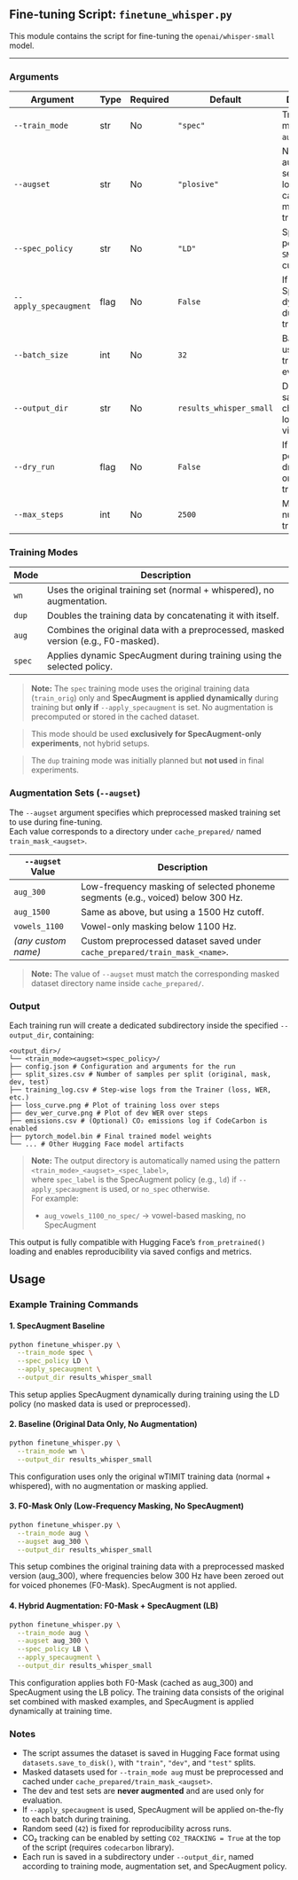## Fine-tuning Script: `finetune_whisper.py`

This module contains the script for fine-tuning the `openai/whisper-small` model.

---

### Arguments

| Argument               | Type     | Required | Default                | Description                                                                 |
|------------------------|----------|----------|------------------------|-----------------------------------------------------------------------------|
| `--train_mode`         | str      | No       | `"spec"`               | Training mode: `wn`, `dup`, `aug`, or `spec`                                |
| `--augset`             | str      | No       | `"plosive"`            | Name of the augmentation set used to locate cached masked training data     |
| `--spec_policy`        | str      | No       | `"LD"`                 | SpecAugment policy: `LD`, `LB`, `SM`, `SS`, or custom                       |
| `--apply_specaugment`  | flag     | No       | `False`                | If set, applies SpecAugment dynamically during training                     |
| `--batch_size`         | int      | No       | `32`                   | Batch size used for both training and evaluation                            |
| `--output_dir`         | str      | No       | `results_whisper_small`| Directory for saving checkpoints, logs, and visualizations                  |
| `--dry_run`            | flag     | No       | `False`                | If set, performs a dry run (loads one batch, no training)                   |
| `--max_steps`          | int      | No       | `2500`                 | Maximum number of training steps                                            |

### Training Modes

| Mode   | Description                                                                 |
|--------|-----------------------------------------------------------------------------|
| `wn`   | Uses the original training set (normal + whispered), no augmentation.       |
| `dup`  | Doubles the training data by concatenating it with itself.                  |
| `aug`  | Combines the original data with a preprocessed, masked version (e.g., F0-masked). |
| `spec` | Applies dynamic SpecAugment during training using the selected policy.      |

> **Note:** The `spec` training mode uses the original training data (`train_orig`) only and **SpecAugment is applied dynamically** during training but **only if** `--apply_specaugment` is set. No augmentation is precomputed or stored in the cached dataset.

> This mode should be used **exclusively for SpecAugment-only experiments**, not hybrid setups.

> The `dup` training mode was initially planned but **not used** in final experiments.

### Augmentation Sets (`--augset`)

The `--augset` argument specifies which preprocessed masked training set to use during fine-tuning.  
Each value corresponds to a directory under `cache_prepared/` named `train_mask_<augset>`.

| `--augset` Value     | Description                                                                 |
|----------------------|-----------------------------------------------------------------------------|
| `aug_300`            | Low-frequency masking of selected phoneme segments (e.g., voiced) below 300 Hz. |
| `aug_1500`           | Same as above, but using a 1500 Hz cutoff.                                  |
| `vowels_1100`        | Vowel-only masking below 1100 Hz.                                           |
| *(any custom name)*  | Custom preprocessed dataset saved under `cache_prepared/train_mask_<name>`. |

> **Note:** The value of `--augset` must match the corresponding masked dataset directory name inside `cache_prepared/`.

### Output

Each training run will create a dedicated subdirectory inside the specified `--output_dir`, containing:

```
<output_dir>/
└── <train_mode><augset><spec_policy>/
├── config.json # Configuration and arguments for the run
├── split_sizes.csv # Number of samples per split (original, mask, dev, test)
├── training_log.csv # Step-wise logs from the Trainer (loss, WER, etc.)
├── loss_curve.png # Plot of training loss over steps
├── dev_wer_curve.png # Plot of dev WER over steps
├── emissions.csv # (Optional) CO₂ emissions log if CodeCarbon is enabled
├── pytorch_model.bin # Final trained model weights
└── ... # Other Hugging Face model artifacts
```

> **Note:** The output directory is automatically named using the pattern `<train_mode>_<augset>_<spec_label>`,  
> where `spec_label` is the SpecAugment policy (e.g., `ld`) if `--apply_specaugment` is used, or `no_spec` otherwise.  
> For example:
>
> - `aug_vowels_1100_no_spec/` → vowel-based masking, no SpecAugment  

This output is fully compatible with Hugging Face’s `from_pretrained()` loading and enables reproducibility via saved configs and metrics.

## Usage

### Example Training Commands

#### 1. SpecAugment Baseline 

```bash
python finetune_whisper.py \
  --train_mode spec \
  --spec_policy LD \
  --apply_specaugment \
  --output_dir results_whisper_small
```
This setup applies SpecAugment dynamically during training using the LD policy (no masked data is used or preprocessed).

#### 2. Baseline (Original Data Only, No Augmentation)

```bash
python finetune_whisper.py \
  --train_mode wn \
  --output_dir results_whisper_small
```
This configuration uses only the original wTIMIT training data (normal + whispered), with no augmentation or masking applied.

#### 3. F0-Mask Only (Low-Frequency Masking, No SpecAugment)

```bash
python finetune_whisper.py \
  --train_mode aug \
  --augset aug_300 \
  --output_dir results_whisper_small
```
This setup combines the original training data with a preprocessed masked version (aug_300), where frequencies below 300 Hz have been zeroed out for voiced phonemes (F0-Mask). SpecAugment is not applied.

#### 4. Hybrid Augmentation: F0-Mask + SpecAugment (LB)

```bash
python finetune_whisper.py \
  --train_mode aug \
  --augset aug_300 \
  --spec_policy LB \
  --apply_specaugment \
  --output_dir results_whisper_small
```
This configuration applies both F0-Mask (cached as aug_300) and SpecAugment using the LB policy.
The training data consists of the original set combined with masked examples, and SpecAugment is applied dynamically at training time.

### Notes

- The script assumes the dataset is saved in Hugging Face format using `datasets.save_to_disk()`, with `"train"`, `"dev"`, and `"test"` splits.
- Masked datasets used for `--train_mode aug` must be preprocessed and cached under `cache_prepared/train_mask_<augset>`.
- The dev and test sets are **never augmented** and are used only for evaluation.
- If `--apply_specaugment` is used, SpecAugment will be applied on-the-fly to each batch during training.
- Random seed (`42`) is fixed for reproducibility across runs.
- CO₂ tracking can be enabled by setting `CO2_TRACKING = True` at the top of the script (requires `codecarbon` library).
- Each run is saved in a subdirectory under `--output_dir`, named according to training mode, augmentation set, and SpecAugment policy.


